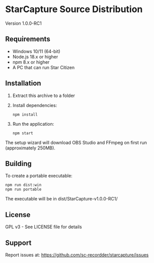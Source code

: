 # StarCapture Source Distribution

Version 1.0.0-RC1

## Requirements

- Windows 10/11 (64-bit)
- Node.js 18.x or higher
- npm 8.x or higher
- A PC that can run Star Citizen

## Installation

1. Extract this archive to a folder

2. Install dependencies:
   ```
   npm install
   ```

3. Run the application:
   ```
   npm start
   ```

The setup wizard will download OBS Studio and FFmpeg on first run (approximately 250MB).

## Building

To create a portable executable:

```
npm run dist:win
npm run portable
```

The executable will be in dist/StarCapture-v1.0.0-RC1/

## License

GPL v3 - See LICENSE file for details

## Support

Report issues at: https://github.com/sc-recordder/starcapture/issues
